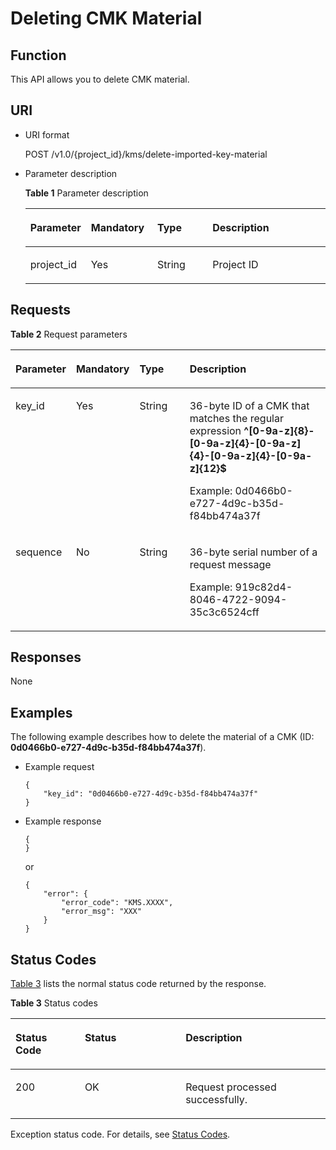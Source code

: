 # Deleting CMK Material<a name="kms_02_0037"></a>

## Function<a name="en-us_topic_0112992311_s1731a14fb0144c79bf0fa90c694f34f7"></a>

This API allows you to delete CMK material.

## URI<a name="en-us_topic_0112992311_se70c3e5518a04f60b06032524dddfef4"></a>

-   URI format

    POST /v1.0/\{project\_id\}/kms/delete-imported-key-material

-   Parameter description

    **Table  1**  Parameter description

    <a name="en-us_topic_0112992311_t982da1e0196d4ec1a28d1fbff2cc8191"></a>
    <table><thead align="left"><tr id="en-us_topic_0112992311_r6e963322c1e740d181726d2f0e91df5a"><th class="cellrowborder" valign="top" width="19.170000000000005%" id="mcps1.2.5.1.1"><p id="en-us_topic_0112992311_p2739096916511"><a name="en-us_topic_0112992311_p2739096916511"></a><a name="en-us_topic_0112992311_p2739096916511"></a><strong id="en-us_topic_0112992311_b842352706201434"><a name="en-us_topic_0112992311_b842352706201434"></a><a name="en-us_topic_0112992311_b842352706201434"></a>Parameter</strong></p>
    </th>
    <th class="cellrowborder" valign="top" width="22.180000000000003%" id="mcps1.2.5.1.2"><p id="en-us_topic_0112992311_p407603016511"><a name="en-us_topic_0112992311_p407603016511"></a><a name="en-us_topic_0112992311_p407603016511"></a>Mandatory</p>
    </th>
    <th class="cellrowborder" valign="top" width="18.610000000000003%" id="mcps1.2.5.1.3"><p id="en-us_topic_0112992311_p6172299916511"><a name="en-us_topic_0112992311_p6172299916511"></a><a name="en-us_topic_0112992311_p6172299916511"></a>Type</p>
    </th>
    <th class="cellrowborder" valign="top" width="40.040000000000006%" id="mcps1.2.5.1.4"><p id="en-us_topic_0112992311_p3350702116511"><a name="en-us_topic_0112992311_p3350702116511"></a><a name="en-us_topic_0112992311_p3350702116511"></a>Description</p>
    </th>
    </tr>
    </thead>
    <tbody><tr id="en-us_topic_0112992311_r69bf37b65d3f446eab7b3f4d1b2fcec0"><td class="cellrowborder" valign="top" width="19.170000000000005%" headers="mcps1.2.5.1.1 "><p id="en-us_topic_0112992311_ae42d73592f58424ea93a11e52d2478dd"><a name="en-us_topic_0112992311_ae42d73592f58424ea93a11e52d2478dd"></a><a name="en-us_topic_0112992311_ae42d73592f58424ea93a11e52d2478dd"></a>project_id</p>
    </td>
    <td class="cellrowborder" valign="top" width="22.180000000000003%" headers="mcps1.2.5.1.2 "><p id="en-us_topic_0112992311_a56440c0f0ae34ba3b8033d1247673984"><a name="en-us_topic_0112992311_a56440c0f0ae34ba3b8033d1247673984"></a><a name="en-us_topic_0112992311_a56440c0f0ae34ba3b8033d1247673984"></a>Yes</p>
    </td>
    <td class="cellrowborder" valign="top" width="18.610000000000003%" headers="mcps1.2.5.1.3 "><p id="en-us_topic_0112992311_p4386100291125"><a name="en-us_topic_0112992311_p4386100291125"></a><a name="en-us_topic_0112992311_p4386100291125"></a>String</p>
    </td>
    <td class="cellrowborder" valign="top" width="40.040000000000006%" headers="mcps1.2.5.1.4 "><p id="en-us_topic_0112992311_a1314869d2dc147b38461e037d622f7b4"><a name="en-us_topic_0112992311_a1314869d2dc147b38461e037d622f7b4"></a><a name="en-us_topic_0112992311_a1314869d2dc147b38461e037d622f7b4"></a>Project ID</p>
    </td>
    </tr>
    </tbody>
    </table>


## Requests<a name="en-us_topic_0112992311_seb7b7901701247fab30a59b76f1c7f93"></a>

**Table  2**  Request parameters

<a name="en-us_topic_0112992311_table46221022101230"></a>
<table><thead align="left"><tr id="en-us_topic_0112992311_row9315574101230"><th class="cellrowborder" valign="top" width="17%" id="mcps1.2.5.1.1"><p id="en-us_topic_0112992311_p4272172155518"><a name="en-us_topic_0112992311_p4272172155518"></a><a name="en-us_topic_0112992311_p4272172155518"></a><strong id="en-us_topic_0112992311_b159002264"><a name="en-us_topic_0112992311_b159002264"></a><a name="en-us_topic_0112992311_b159002264"></a>Parameter</strong></p>
</th>
<th class="cellrowborder" valign="top" width="16%" id="mcps1.2.5.1.2"><p id="en-us_topic_0112992311_p192727205514"><a name="en-us_topic_0112992311_p192727205514"></a><a name="en-us_topic_0112992311_p192727205514"></a>Mandatory</p>
</th>
<th class="cellrowborder" valign="top" width="17%" id="mcps1.2.5.1.3"><p id="en-us_topic_0112992311_p627219213556"><a name="en-us_topic_0112992311_p627219213556"></a><a name="en-us_topic_0112992311_p627219213556"></a>Type</p>
</th>
<th class="cellrowborder" valign="top" width="50%" id="mcps1.2.5.1.4"><p id="en-us_topic_0112992311_p0272528554"><a name="en-us_topic_0112992311_p0272528554"></a><a name="en-us_topic_0112992311_p0272528554"></a>Description</p>
</th>
</tr>
</thead>
<tbody><tr id="en-us_topic_0112992311_row2638193101722"><td class="cellrowborder" valign="top" width="17%" headers="mcps1.2.5.1.1 "><p id="en-us_topic_0112992311_p41908563105428"><a name="en-us_topic_0112992311_p41908563105428"></a><a name="en-us_topic_0112992311_p41908563105428"></a>key_id</p>
</td>
<td class="cellrowborder" valign="top" width="16%" headers="mcps1.2.5.1.2 "><p id="en-us_topic_0112992311_p17072096105428"><a name="en-us_topic_0112992311_p17072096105428"></a><a name="en-us_topic_0112992311_p17072096105428"></a>Yes</p>
</td>
<td class="cellrowborder" valign="top" width="17%" headers="mcps1.2.5.1.3 "><p id="en-us_topic_0112992311_p17794153513718"><a name="en-us_topic_0112992311_p17794153513718"></a><a name="en-us_topic_0112992311_p17794153513718"></a>String</p>
</td>
<td class="cellrowborder" valign="top" width="50%" headers="mcps1.2.5.1.4 "><p id="en-us_topic_0112992311_p65699359161410"><a name="en-us_topic_0112992311_p65699359161410"></a><a name="en-us_topic_0112992311_p65699359161410"></a>36-byte ID of a CMK that matches the regular expression <span class="parmvalue" id="en-us_topic_0112992311_parmvalue80435593163333"><a name="en-us_topic_0112992311_parmvalue80435593163333"></a><a name="en-us_topic_0112992311_parmvalue80435593163333"></a><b>^[0-9a-z]{8}-[0-9a-z]{4}-[0-9a-z]{4}-[0-9a-z]{4}-[0-9a-z]{12}$</b></span></p>
<p id="en-us_topic_0112992311_p40662515105428"><a name="en-us_topic_0112992311_p40662515105428"></a><a name="en-us_topic_0112992311_p40662515105428"></a>Example: 0d0466b0-e727-4d9c-b35d-f84bb474a37f</p>
</td>
</tr>
<tr id="en-us_topic_0112992311_row35142504101726"><td class="cellrowborder" valign="top" width="17%" headers="mcps1.2.5.1.1 "><p id="en-us_topic_0112992311_p269135101746"><a name="en-us_topic_0112992311_p269135101746"></a><a name="en-us_topic_0112992311_p269135101746"></a>sequence</p>
</td>
<td class="cellrowborder" valign="top" width="16%" headers="mcps1.2.5.1.2 "><p id="en-us_topic_0112992311_p20967256101746"><a name="en-us_topic_0112992311_p20967256101746"></a><a name="en-us_topic_0112992311_p20967256101746"></a>No</p>
</td>
<td class="cellrowborder" valign="top" width="17%" headers="mcps1.2.5.1.3 "><p id="en-us_topic_0112992311_p172051337279"><a name="en-us_topic_0112992311_p172051337279"></a><a name="en-us_topic_0112992311_p172051337279"></a>String</p>
</td>
<td class="cellrowborder" valign="top" width="50%" headers="mcps1.2.5.1.4 "><p id="en-us_topic_0112992311_p199602719292"><a name="en-us_topic_0112992311_p199602719292"></a><a name="en-us_topic_0112992311_p199602719292"></a>36-byte serial number of a request message</p>
<p id="en-us_topic_0112992311_p20626198101746"><a name="en-us_topic_0112992311_p20626198101746"></a><a name="en-us_topic_0112992311_p20626198101746"></a>Example: 919c82d4-8046-4722-9094-35c3c6524cff</p>
</td>
</tr>
</tbody>
</table>

## Responses<a name="en-us_topic_0112992311_sfadd53a5f4714e8f87811818d62d0296"></a>

None

## Examples<a name="en-us_topic_0112992311_section630716215325"></a>

The following example describes how to delete the material of a CMK \(ID:  **0d0466b0-e727-4d9c-b35d-f84bb474a37f**\).

-   Example request

    ```
    {
        "key_id": "0d0466b0-e727-4d9c-b35d-f84bb474a37f"
    }
    ```

-   Example response

    ```
    {
    }
    ```

    or

    ```
    {
        "error": {
            "error_code": "KMS.XXXX",
            "error_msg": "XXX"
        }
    }
    ```


## Status Codes<a name="en-us_topic_0112992311_section655115613254"></a>

[Table 3](#en-us_topic_0112992311_en-us_topic_0112992294_en-us_topic_0079615001_table20596071)  lists the normal status code returned by the response.

**Table  3**  Status codes

<a name="en-us_topic_0112992311_en-us_topic_0112992294_en-us_topic_0079615001_table20596071"></a>
<table><thead align="left"><tr id="en-us_topic_0112992311_en-us_topic_0112992294_en-us_topic_0079615001_row9746163"><th class="cellrowborder" valign="top" width="22%" id="mcps1.2.4.1.1"><p id="en-us_topic_0112992311_en-us_topic_0112992294_p57545694203043"><a name="en-us_topic_0112992311_en-us_topic_0112992294_p57545694203043"></a><a name="en-us_topic_0112992311_en-us_topic_0112992294_p57545694203043"></a>Status Code</p>
</th>
<th class="cellrowborder" valign="top" width="32%" id="mcps1.2.4.1.2"><p id="en-us_topic_0112992311_en-us_topic_0112992294_p4531342288"><a name="en-us_topic_0112992311_en-us_topic_0112992294_p4531342288"></a><a name="en-us_topic_0112992311_en-us_topic_0112992294_p4531342288"></a>Status</p>
</th>
<th class="cellrowborder" valign="top" width="46%" id="mcps1.2.4.1.3"><p id="en-us_topic_0112992311_en-us_topic_0112992294_p30689603203043"><a name="en-us_topic_0112992311_en-us_topic_0112992294_p30689603203043"></a><a name="en-us_topic_0112992311_en-us_topic_0112992294_p30689603203043"></a>Description</p>
</th>
</tr>
</thead>
<tbody><tr id="en-us_topic_0112992311_en-us_topic_0112992294_en-us_topic_0079615001_row48621261"><td class="cellrowborder" valign="top" width="22%" headers="mcps1.2.4.1.1 "><p id="en-us_topic_0112992311_en-us_topic_0112992294_en-us_topic_0079615001_p46008046"><a name="en-us_topic_0112992311_en-us_topic_0112992294_en-us_topic_0079615001_p46008046"></a><a name="en-us_topic_0112992311_en-us_topic_0112992294_en-us_topic_0079615001_p46008046"></a>200</p>
</td>
<td class="cellrowborder" valign="top" width="32%" headers="mcps1.2.4.1.2 "><p id="en-us_topic_0112992311_en-us_topic_0112992294_p7538425819"><a name="en-us_topic_0112992311_en-us_topic_0112992294_p7538425819"></a><a name="en-us_topic_0112992311_en-us_topic_0112992294_p7538425819"></a>OK</p>
</td>
<td class="cellrowborder" valign="top" width="46%" headers="mcps1.2.4.1.3 "><p id="en-us_topic_0112992311_en-us_topic_0112992294_p1885682315512"><a name="en-us_topic_0112992311_en-us_topic_0112992294_p1885682315512"></a><a name="en-us_topic_0112992311_en-us_topic_0112992294_p1885682315512"></a>Request processed successfully.</p>
</td>
</tr>
</tbody>
</table>

Exception status code. For details, see  [Status Codes](status-codes.md#kms_02_0301).

